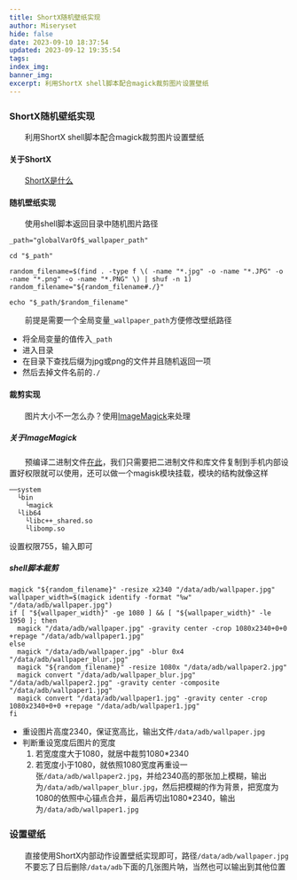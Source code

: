 ```yaml
---
title: ShortX随机壁纸实现
author: Miseryset
hide: false
date: 2023-09-10 18:37:54
updated: 2023-09-12 19:35:54
tags:
index_img:
banner_img:
excerpt: 利用ShortX shell脚本配合magick裁剪图片设置壁纸
---
```

### ShortX随机壁纸实现
&emsp;&emsp;利用ShortX shell脚本配合magick裁剪图片设置壁纸
#### 关于ShortX
&emsp;&emsp;[ShortX是什么](https://shortx-repo.github.io/ShortX-Pages/zh/2022/12/01/shortx-intro.html)
#### 随机壁纸实现
&emsp;&emsp;使用shell脚本返回目录中随机图片路径
```shell
_path="globalVarOf$_wallpaper_path"

cd "$_path"

random_filename=$(find . -type f \( -name "*.jpg" -o -name "*.JPG" -o -name "*.png" -o -name "*.PNG" \) | shuf -n 1)
random_filename="${random_filename#./}"

echo "$_path/$random_filename"
```
&emsp;&emsp;前提是需要一个全局变量`_wallpaper_path`方便修改壁纸路径
- 将全局变量的值传入`_path`
- 进入目录
- 在目录下查找后缀为jpg或png的文件并且随机返回一项
- 然后去掉文件名前的`./`
#### 裁剪实现
&emsp;&emsp;图片大小不一怎么办？使用[ImageMagick](https://imagemagick.org)来处理
##### 关于ImageMagick
&emsp;&emsp;预编译二进制文件[在此](https://github.com/MolotovCherry/Android-ImageMagick7)，我们只需要把二进制文件和库文件复制到手机内部设置好权限就可以使用，还可以做一个magisk模块挂载，模块的结构就像这样
```text
──system
  └bin
    └magick
  └lib64
    └libc++_shared.so
    └libomp.so
```
设置权限755，输入即可
##### shell脚本裁剪
```shell
magick "${random_filename}" -resize x2340 "/data/adb/wallpaper.jpg"
wallpaper_width=$(magick identify -format "%w" "/data/adb/wallpaper.jpg")
if [ "${wallpaper_width}" -ge 1080 ] && [ "${wallpaper_width}" -le 1950 ]; then
  magick "/data/adb/wallpaper.jpg" -gravity center -crop 1080x2340+0+0 +repage "/data/adb/wallpaper1.jpg"
else
  magick "/data/adb/wallpaper.jpg" -blur 0x4 "/data/adb/wallpaper_blur.jpg"
  magick "${random_filename}" -resize 1080x "/data/adb/wallpaper2.jpg"
  magick convert "/data/adb/wallpaper_blur.jpg" "/data/adb/wallpaper2.jpg" -gravity center -composite "/data/adb/wallpaper1.jpg"
  magick convert "/data/adb/wallpaper1.jpg" -gravity center -crop 1080x2340+0+0 +repage "/data/adb/wallpaper1.jpg"
fi
```
- 重设图片高度2340，保证宽高比，输出文件`/data/adb/wallpaper.jpg`
- 判断重设宽度后图片的宽度
  1. 若宽度度大于1080，就居中裁剪1080*2340
  2. 若宽度小于1080，就依照1080宽度再重设一张`/data/adb/wallpaper2.jpg`，并给2340高的那张加上模糊，输出为`/data/adb/wallpaper_blur.jpg`，然后把模糊的作为背景，把宽度为1080的依照中心锚点合并，最后再切出1080*2340，输出为`/data/adb/wallpaper1.jpg`

### 设置壁纸
&emsp;&emsp;直接使用ShortX内部动作设置壁纸实现即可，路径`/data/adb/wallpaper.jpg`
&emsp;&emsp;不要忘了日后删除`/data/adb`下面的几张图片呐，当然也可以输出到其他位置
